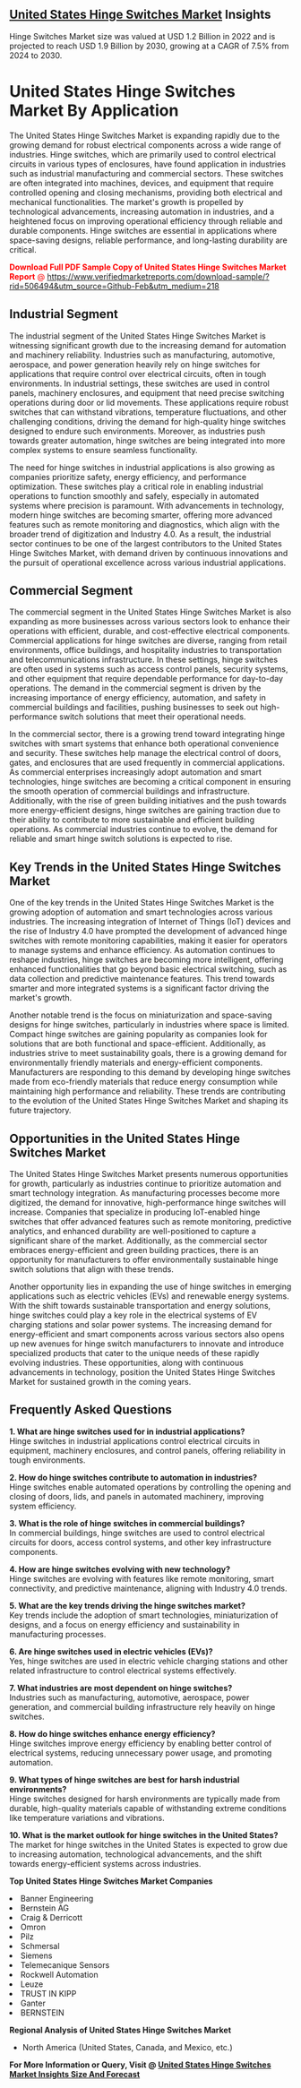 <h2><a href="https://www.verifiedmarketreports.com/download-sample/?rid=506494&amp;utm_source=Github-Feb&amp;utm_medium=218" target="_blank">United States Hinge Switches Market</a> Insights</h2><p>Hinge Switches Market size was valued at USD 1.2 Billion in 2022 and is projected to reach USD 1.9 Billion by 2030, growing at a CAGR of 7.5% from 2024 to 2030.</p><p><h1>United States Hinge Switches Market By Application</h1> <p>The United States Hinge Switches Market is expanding rapidly due to the growing demand for robust electrical components across a wide range of industries. Hinge switches, which are primarily used to control electrical circuits in various types of enclosures, have found application in industries such as industrial manufacturing and commercial sectors. These switches are often integrated into machines, devices, and equipment that require controlled opening and closing mechanisms, providing both electrical and mechanical functionalities. The market's growth is propelled by technological advancements, increasing automation in industries, and a heightened focus on improving operational efficiency through reliable and durable components. Hinge switches are essential in applications where space-saving designs, reliable performance, and long-lasting durability are critical. <p><span class=""><span style="color: #ff0000;"><strong>Download Full PDF Sample Copy of United States Hinge Switches Market Report</strong> @ </span><a href="https://www.verifiedmarketreports.com/download-sample/?rid=506494&amp;utm_source=Github-Feb&amp;utm_medium=218" target="_blank">https://www.verifiedmarketreports.com/download-sample/?rid=506494&amp;utm_source=Github-Feb&amp;utm_medium=218</a></span></p></p> <h2>Industrial Segment</h2> <p>The industrial segment of the United States Hinge Switches Market is witnessing significant growth due to the increasing demand for automation and machinery reliability. Industries such as manufacturing, automotive, aerospace, and power generation heavily rely on hinge switches for applications that require control over electrical circuits, often in tough environments. In industrial settings, these switches are used in control panels, machinery enclosures, and equipment that need precise switching operations during door or lid movements. These applications require robust switches that can withstand vibrations, temperature fluctuations, and other challenging conditions, driving the demand for high-quality hinge switches designed to endure such environments. Moreover, as industries push towards greater automation, hinge switches are being integrated into more complex systems to ensure seamless functionality. <p>The need for hinge switches in industrial applications is also growing as companies prioritize safety, energy efficiency, and performance optimization. These switches play a critical role in enabling industrial operations to function smoothly and safely, especially in automated systems where precision is paramount. With advancements in technology, modern hinge switches are becoming smarter, offering more advanced features such as remote monitoring and diagnostics, which align with the broader trend of digitization and Industry 4.0. As a result, the industrial sector continues to be one of the largest contributors to the United States Hinge Switches Market, with demand driven by continuous innovations and the pursuit of operational excellence across various industrial applications.</p> <h2>Commercial Segment</h2> <p>The commercial segment in the United States Hinge Switches Market is also expanding as more businesses across various sectors look to enhance their operations with efficient, durable, and cost-effective electrical components. Commercial applications for hinge switches are diverse, ranging from retail environments, office buildings, and hospitality industries to transportation and telecommunications infrastructure. In these settings, hinge switches are often used in systems such as access control panels, security systems, and other equipment that require dependable performance for day-to-day operations. The demand in the commercial segment is driven by the increasing importance of energy efficiency, automation, and safety in commercial buildings and facilities, pushing businesses to seek out high-performance switch solutions that meet their operational needs. <p>In the commercial sector, there is a growing trend toward integrating hinge switches with smart systems that enhance both operational convenience and security. These switches help manage the electrical control of doors, gates, and enclosures that are used frequently in commercial applications. As commercial enterprises increasingly adopt automation and smart technologies, hinge switches are becoming a critical component in ensuring the smooth operation of commercial buildings and infrastructure. Additionally, with the rise of green building initiatives and the push towards more energy-efficient designs, hinge switches are gaining traction due to their ability to contribute to more sustainable and efficient building operations. As commercial industries continue to evolve, the demand for reliable and smart hinge switch solutions is expected to rise.</p> <h2>Key Trends in the United States Hinge Switches Market</h2> <p>One of the key trends in the United States Hinge Switches Market is the growing adoption of automation and smart technologies across various industries. The increasing integration of Internet of Things (IoT) devices and the rise of Industry 4.0 have prompted the development of advanced hinge switches with remote monitoring capabilities, making it easier for operators to manage systems and enhance efficiency. As automation continues to reshape industries, hinge switches are becoming more intelligent, offering enhanced functionalities that go beyond basic electrical switching, such as data collection and predictive maintenance features. This trend towards smarter and more integrated systems is a significant factor driving the market's growth.</p> <p>Another notable trend is the focus on miniaturization and space-saving designs for hinge switches, particularly in industries where space is limited. Compact hinge switches are gaining popularity as companies look for solutions that are both functional and space-efficient. Additionally, as industries strive to meet sustainability goals, there is a growing demand for environmentally friendly materials and energy-efficient components. Manufacturers are responding to this demand by developing hinge switches made from eco-friendly materials that reduce energy consumption while maintaining high performance and reliability. These trends are contributing to the evolution of the United States Hinge Switches Market and shaping its future trajectory.</p> <h2>Opportunities in the United States Hinge Switches Market</h2> <p>The United States Hinge Switches Market presents numerous opportunities for growth, particularly as industries continue to prioritize automation and smart technology integration. As manufacturing processes become more digitized, the demand for innovative, high-performance hinge switches will increase. Companies that specialize in producing IoT-enabled hinge switches that offer advanced features such as remote monitoring, predictive analytics, and enhanced durability are well-positioned to capture a significant share of the market. Additionally, as the commercial sector embraces energy-efficient and green building practices, there is an opportunity for manufacturers to offer environmentally sustainable hinge switch solutions that align with these trends.</p> <p>Another opportunity lies in expanding the use of hinge switches in emerging applications such as electric vehicles (EVs) and renewable energy systems. With the shift towards sustainable transportation and energy solutions, hinge switches could play a key role in the electrical systems of EV charging stations and solar power systems. The increasing demand for energy-efficient and smart components across various sectors also opens up new avenues for hinge switch manufacturers to innovate and introduce specialized products that cater to the unique needs of these rapidly evolving industries. These opportunities, along with continuous advancements in technology, position the United States Hinge Switches Market for sustained growth in the coming years.</p> <h2>Frequently Asked Questions</h2> <p><b>1. What are hinge switches used for in industrial applications?</b><br>Hinge switches in industrial applications control electrical circuits in equipment, machinery enclosures, and control panels, offering reliability in tough environments.</p> <p><b>2. How do hinge switches contribute to automation in industries?</b><br>Hinge switches enable automated operations by controlling the opening and closing of doors, lids, and panels in automated machinery, improving system efficiency.</p> <p><b>3. What is the role of hinge switches in commercial buildings?</b><br>In commercial buildings, hinge switches are used to control electrical circuits for doors, access control systems, and other key infrastructure components.</p> <p><b>4. How are hinge switches evolving with new technology?</b><br>Hinge switches are evolving with features like remote monitoring, smart connectivity, and predictive maintenance, aligning with Industry 4.0 trends.</p> <p><b>5. What are the key trends driving the hinge switches market?</b><br>Key trends include the adoption of smart technologies, miniaturization of designs, and a focus on energy efficiency and sustainability in manufacturing processes.</p> <p><b>6. Are hinge switches used in electric vehicles (EVs)?</b><br>Yes, hinge switches are used in electric vehicle charging stations and other related infrastructure to control electrical systems effectively.</p> <p><b>7. What industries are most dependent on hinge switches?</b><br>Industries such as manufacturing, automotive, aerospace, power generation, and commercial building infrastructure rely heavily on hinge switches.</p> <p><b>8. How do hinge switches enhance energy efficiency?</b><br>Hinge switches improve energy efficiency by enabling better control of electrical systems, reducing unnecessary power usage, and promoting automation.</p> <p><b>9. What types of hinge switches are best for harsh industrial environments?</b><br>Hinge switches designed for harsh environments are typically made from durable, high-quality materials capable of withstanding extreme conditions like temperature variations and vibrations.</p> <p><b>10. What is the market outlook for hinge switches in the United States?</b><br>The market for hinge switches in the United States is expected to grow due to increasing automation, technological advancements, and the shift towards energy-efficient systems across industries.</p></p><p><strong>Top United States Hinge Switches Market Companies</strong></p><div data-test-id=""><p><li>Banner Engineering</li><li> Bernstein AG</li><li> Craig & Derricott</li><li> Omron</li><li> Pilz</li><li> Schmersal</li><li> Siemens</li><li> Telemecanique Sensors</li><li> Rockwell Automation</li><li> Leuze</li><li> TRUST IN KIPP</li><li> Ganter</li><li> BERNSTEIN</li></p><div><strong>Regional Analysis of&nbsp;United States Hinge Switches Market</strong></div><ul><li dir="ltr"><p dir="ltr">North America&nbsp;(United States, Canada, and Mexico, etc.)</p></li></ul><p><strong>For More Information or Query, Visit @&nbsp;</strong><strong><a href="https://www.verifiedmarketreports.com/product/hinge-switches-market/?utm_source=Github-Feb&amp;utm_medium=218" target="_blank">United States Hinge Switches Market Insights Size And Forecast</a></strong></p></div>
